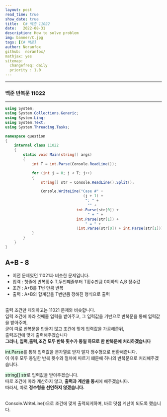 ```yaml
---
layout: post
read_time: true
show_date: true
title:  C# 백준 11022
date:   2022-08-31
description: How to solve problem
img: banner/C.jpg
tags: [C# 백준]
author: Noranfox
github:  noranfox/
mathjax: yes
sitemap:
  changefreq: daily
  priority : 1.0
---
```


---
### 백준 반복문 11022
---

```c#
using System;
using System.Collections.Generic;
using System.Linq;
using System.Text;
using System.Threading.Tasks;

namespace question
{
    internal class 11022
    {
        static void Main(string[] args)
        {
            int T = int.Parse(Console.ReadLine());

            for (int j = 0; j < T; j++)
            {
                string[] str = Console.ReadLine().Split();

                Console.WriteLine("Case #" + 
                                   (j + 1) + 
                                    ": " +
                                     "" + 
                                int.Parse(str[0]) +
                                     " + " + 
                                int.Parse(str[1]) + 
                                    " = " + 
                                (int.Parse(str[0]) + int.Parse(str[1])));
            }
        }
    }
}
```

## A+B - 8
  - 이전 문제였던 11021과 비슷한 문제입니다.
  - 입력 : 첫줄에 반복횟수 T,두번쨰줄부터 T횟수만큼 0이하의 A,B 정수값
  - 조건 : A+B를 T번 만큼 반복
  - 출력 : A+B의 합계값을 T번만큼 정해진 형식으로 출력<br><br>

출력 조건만 제외하고는 11021 문제와 비슷합니다.<br>
입력 조건에 따라 첫째줄 입력을 받아주고, 그 입력값을 기반으로 반복문을 통해 입력값을 받아주며,<br> 
굳이 따로 반복문을 만들지 않고 조건에 맞게 입력값을 가공해준뒤,<br>
출력조건에 맞게 출력해주겠습니다<br>
**그러나, 입력,출력,조건 모두 반복 횟수가 동일 하므로 한 반복문에 처리하겠습니다**<br>

<mark style='background-color: #dcffe4'>int.Parse</mark>를 통해 입력값을 문자열로 받자 말자 정수형으로 변환해줍니다.<br>
이 이후 모두 동일한 반복 횟수와 절차에 따르기 떄문에 하나의 반복문으로 처리해주겠습니다.<br>

<mark style='background-color: #dcffe4'>string[] str</mark>로 입력값을 받아주겠습니다. <br>
따로 조건에 따라 계산하지 않고, **출력과 계산을 동시**에 해주겠습니다.<br>
따라서, 따로 **정수형을 선언하지 않겠습니다.**<br><br>

Console.WriteLine()으로 조건에 맞게 출력되게하며, 바로 덧샘 계산이 되도록 했습니다.




  


